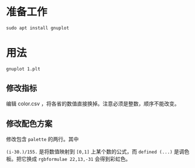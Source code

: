 # 准备工作

`sudo apt install gnuplot`

# 用法

`gnuplot 1.plt`

## 修改指标

编辑 color.csv ，将各省的数值直接换掉。注意必须是整数，顺序不能改变。

## 修改配色方案

修改包含 `palette` 的两行。其中

`(i-30.)/155.` 是将数值映射到 `[0,1]` 上某个数的公式，而
`defined (...)` 是调色板。把它换成 `rgbformulae 22,13,-31`
会得到彩虹色。
